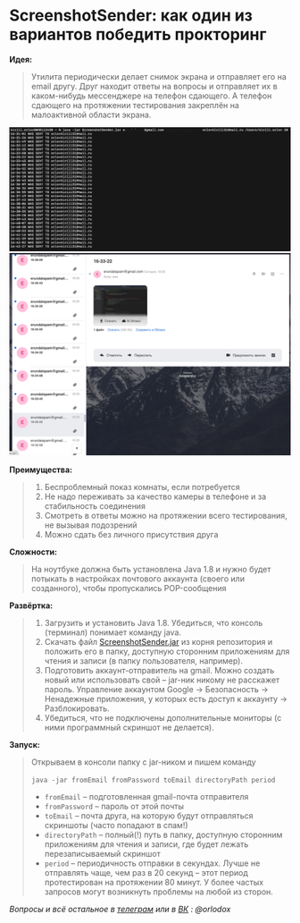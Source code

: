 # ScreenshotSender: как один из вариантов победить прокторинг
 

**Идея:**
> Утилита периодически делает снимок экрана и отправляет его на email другу.
> Друг находит ответы на вопросы и отправляет их в каком-нибудь мессенджере на телефон сдающего.
> А телефон сдающего на протяжении тестирования закреплён на малоактивной области экрана.
 
![Terminal](https://github.com/Orlodox/ScreenshotSender/blob/master/Screenshot%20at%20Dec%2015%2018-22-31.png) ![Email client](https://github.com/Orlodox/ScreenshotSender/blob/master/Screenshot%20at%20Dec%2015%2018-25-06.png)


**Преимущества:**
> 1. Беспроблемный показ комнаты, если потребуется
> 2. Не надо переживать за качество камеры в телефоне и за стабильность соединения
> 3. Смотреть в ответы можно на протяжении всего тестирования, не вызывая подозрений
> 4. Можно сдать без личного присутствия друга


**Сложности:**
> На ноутбуке должна быть установлена Java 1.8 и
> нужно будет потыкать в настройках почтового аккаунта (своего или созданного), чтобы пропускались POP-сообщения

**Развёртка:**
> 1. Загрузить и установить Java 1.8. Убедиться, что консоль (терминал) понимает команду java.
> 2. Скачать файл [ScreenshotSender.jar](https://github.com/Orlodox/ScreenshotSender/raw/master/ScreenshotSender.jar/) из корня репозитория и положить его в папку, доступную сторонним приложениям для чтения и записи (в папку пользователя, например).
> 3. Подготовить аккаунт-отправитель на gmail. Можно создать новый или использовать свой – jar-ник никому не расскажет пароль. Управление аккаунтом Google -> Безопасность -> Ненадежные приложения, у которых есть доступ к аккаунту -> Разблокировать.
> 4. Убедиться, что не подключены дополнительные мониторы (с ними программный скриншот не делается).

**Запуск:**

> Открываем в консоли папку с jar-ником и пишем команду
> 
> `java -jar fromEmail fromPassword toEmail directoryPath period` 
> 
> - `fromEmail` – подготовленная gmail-почта отправителя
> - `fromPassword` – пароль от этой почты
> - `toEmail` – почта друга, на которую будут отправляться скриншоты (часто попадают в спам!)
> - `directoryPath` – полный(!) путь в папку, доступную сторонним приложениям для чтения и записи, где будет лежать перезаписываемый скриншот
> - `period` – периодичность отправки в секундах. Лучше не отправлять чаще, чем раз в 20 секунд – этот период протестирован на протяжении 80 минут. У более частых запросов могут возникнуть проблемы на любой из сторон.


_Вопросы и всё остальное в [телеграм](https://t.me/orlodox) или в [ВК](https://vk.com/orlodox) : @orlodox_
